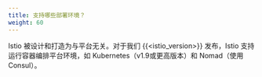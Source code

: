 ```yaml
---
title: 支持哪些部署环境？
weight: 60
---
```


Istio 被设计和打造为与平台无关。对于我们 {{<istio_version>}} 发布，Istio 支持运行容器编排平台环境，如 Kubernetes（v1.9或更高版本）和 Nomad（使用 Consul）。